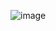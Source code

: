 ![image](https://user-images.githubusercontent.com/76645095/162124599-f9d701d6-e523-49c4-a6ce-193dc38f1026.png)

